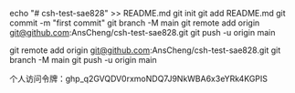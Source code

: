 echo "# csh-test-sae828" >> README.md
git init
git add README.md
git commit -m "first commit"
git branch -M main
git remote add origin git@github.com:AnsCheng/csh-test-sae828.git
git push -u origin main


git remote add origin git@github.com:AnsCheng/csh-test-sae828.git
git branch -M main
git push -u origin main

个人访问令牌：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
